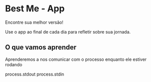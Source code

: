 # Best Me - App

Encontre sua melhor versão!

Use o app ao final de cada dia para refletir sobre sua jornada.

## O que vamos aprender

Aprenderemos a nos comunicar com o processo enquanto ele estiver rodando

process.stdout
process.stdin